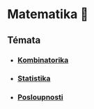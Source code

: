 # Matematika 🧮

## Témata

- ### [Kombinatorika](/subjects/maths/combinatorics.md)
- ### [Statistika](/subjects/maths/statistics.md)
- ### [Posloupnosti](/subjects/maths/posloupnosti.md)
